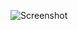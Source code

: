 ![Screenshot](https://raw.githubusercontent.com/Cryakl/Ultimate-RAT-Collection/refs/heads/main/Nitol/%eb%b8%94%eb%9e%99%eb%94%94%eb%8f%84%ec%8a%a4%ed%95%9c%ea%b8%80%ed%8c%90/Screenshot.png)
